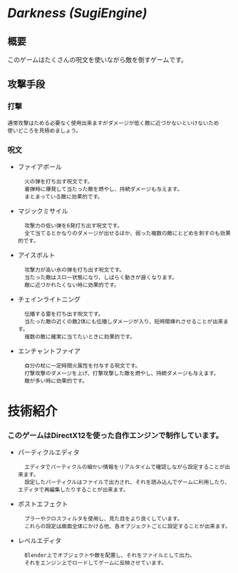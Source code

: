 # _Darkness (SugiEngine)_

## 概要
このゲームはたくさんの呪文を使いながら敵を倒すゲームです。

## 攻撃手段

### 打撃

    通常攻撃はためる必要なく使用出来ますがダメージが低く敵に近づかないといけないため
    使いどころを見極めましょう。

### 呪文
- ファイアボール

        火の弾を打ち出す呪文です。
        着弾時に爆発して当たった敵を燃やし、持続ダメージも与えます。
        まとまっている敵に効果的です。

- マジックミサイル
  
        攻撃力の低い弾を6発打ち出す呪文です。
        全て当てるとかなりのダメージが出せるほか、弱った複数の敵にとどめを刺すのも効果的です。
  
- アイスボルト

        攻撃力が高い氷の弾を打ち出す呪文です。
        当たった敵はスロー状態になり、しばらく動きが遅くなります。
        敵に近づかれたくない時に効果的です。

- チェインライトニング

        伝播する雷を打ち出す呪文です。
        当たった敵の近くの敵2体にも伝播しダメージが入り、短時間痺れさせることが出来ます。
        複数の敵に確実に当てたいときに効果的です。

- エンチャントファイア

        自分の杖に一定時間火属性を付与する呪文です。
        打撃攻撃のダメージを上げ、打撃攻撃した敵を燃やし、持続ダメージも与えます。
        敵が多い時に効果的です。
  
# 技術紹介
### このゲームはDirectX12を使った自作エンジンで制作しています。

- パーティクルエディタ

        エディタでパーティクルの細かい情報をリアルタイムで確認しながら設定することが出来ます。
        設定したパーティクルはファイルで出力され、それを読み込んでゲームに利用したり、エディタで再編集したりすることが出来ます。

- ポストエフェクト

        ブラーやクロスフィルタを使用し、見た目をより良くしています。
        これらの設定は画面全体にかける他、各オブジェクトごとに設定することが出来ます。

- レベルエディタ

        Blender上でオブジェクトや敵を配置し、それをファイルとして出力。
        それをエンジン上でロードしてゲームに反映させています。
